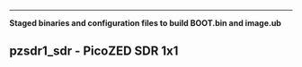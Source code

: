
---  
**Staged binaries and configuration files to build BOOT.bin and image.ub**  

pzsdr1_sdr - PicoZED SDR 1x1  
---  

